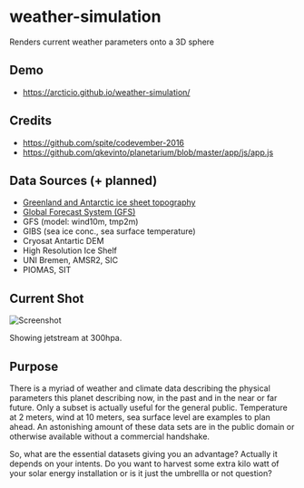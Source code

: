 # weather-simulation
Renders current weather parameters onto a 3D sphere

## Demo

  * https://arcticio.github.io/weather-simulation/

## Credits
  
  * https://github.com/spite/codevember-2016
  * https://github.com/qkevinto/planetarium/blob/master/app/js/app.js

## Data Sources (+ planned)
  
  * [Greenland and Antarctic ice sheet topography](https://doi.pangaea.de/10.1594/PANGAEA.856844)
  * [Global Forecast System (GFS)](https://www.ncdc.noaa.gov/data-access/model-data/model-datasets/global-forcast-system-gfs)
  * GFS (model: wind10m, tmp2m)
  * GIBS (sea ice conc., sea surface temperature)
  * Cryosat Antartic DEM
  * High Resolution Ice Shelf
  * UNI Bremen, AMSR2, SIC
  * PIOMAS, SIT

## Current Shot
![Screenshot](https://github.com/arcticio/weather-simulation/raw/master/images/screenshots/2017-06-14-21-11-30.png)

Showing jetstream at 300hpa.

## Purpose

  There is a myriad of weather and climate data describing the physical parameters this planet describing now, in the past and in the near or far future. Only a subset is actually useful for the general public. Temperature at 2 meters, wind at 10 meters, sea surface level are examples to plan ahead. An astonishing amount of these data sets are in the public domain or otherwise available without a commercial handshake. 

  So, what are the essential datasets giving you an advantage? Actually it depends on your intents. Do you want to harvest some extra kilo  watt of your solar energy installation or is it just the umbrellla or not question? 

  
